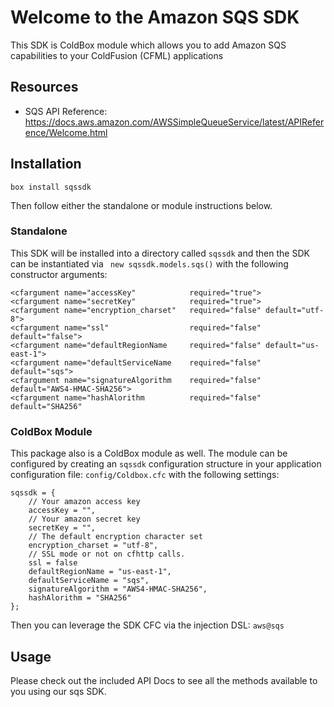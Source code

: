 # Welcome to the Amazon SQS SDK

This SDK is ColdBox module which allows you to add Amazon SQS capabilities to your ColdFusion (CFML) applications 

## Resources

* SQS API Reference: https://docs.aws.amazon.com/AWSSimpleQueueService/latest/APIReference/Welcome.html

## Installation 

`box install sqssdk`


Then follow either the standalone or module instructions below.

### Standalone

This SDK will be installed into a directory called `sqssdk` and then the SDK can be instantiated via ` new sqssdk.models.sqs()` with the following constructor arguments:

```
<cfargument name="accessKey" 			required="true">
<cfargument name="secretKey" 			required="true">
<cfargument name="encryption_charset" 	required="false" default="utf-8">
<cfargument name="ssl" 					required="false" default="false">
<cfargument name="defaultRegionName		required="false" default="us-east-1">
<cfargument name="defaultServiceName 	required="false" default="sqs">
<cfargument name="signatureAlgorithm 	required="false" default="AWS4-HMAC-SHA256">
<cfargument name="hashAlorithm 			required="false" default="SHA256"
```

### ColdBox Module

This package also is a ColdBox module as well.  The module can be configured by creating an `sqssdk` configuration structure in your application configuration file: `config/Coldbox.cfc` with the following settings:

```
sqssdk = {
	// Your amazon access key
	accessKey = "",
	// Your amazon secret key
	secretKey = "",
	// The default encryption character set
	encryption_charset = "utf-8",
	// SSL mode or not on cfhttp calls.
	ssl = false
	defaultRegionName = "us-east-1",
	defaultServiceName = "sqs",
	signatureAlgorithm = "AWS4-HMAC-SHA256",
	hashAlorithm = "SHA256"
};
```

Then you can leverage the SDK CFC via the injection DSL: `aws@sqs`

## Usage

Please check out the included API Docs to see all the methods available to you using our sqs SDK.
